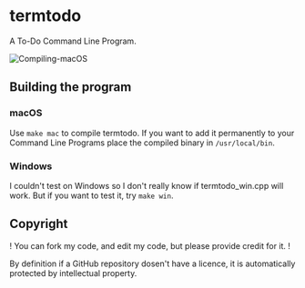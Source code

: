 # termtodo
A To-Do Command Line Program.

![Compiling-macOS](https://github.com/mrmalac/termtodo/workflows/Compiling-macOS/badge.svg)


## Building the program
### macOS
Use ```make mac``` to compile termtodo. If you want to add it permanently to your Command Line Programs place the compiled binary in ```/usr/local/bin```.

### Windows
I couldn't test on Windows so I don't really know if termtodo_win.cpp will work. But if you want to test it, try ```make win```.


## Copyright
! You can fork my code, and edit my code, but please provide credit for it. !

By definition if a GitHub repository dosen't have a licence, it is automatically protected by intellectual property.
